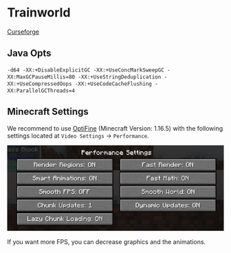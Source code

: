 # Trainworld

[Curseforge](https://www.curseforge.com/minecraft/modpacks/trainworld)

## Java Opts

```
-d64 -XX:+DisableExplicitGC -XX:+UseConcMarkSweepGC -XX:MaxGCPauseMillis=80 -XX:+UseStringDeduplication -XX:+UseCompressedOops -XX:+UseCodeCacheFlushing -XX:ParallelGCThreads=4
```

## Minecraft Settings

We recommend to use [OptiFine](https://optifine.net/downloads) (Minecraft Version: 1.16.5) with the following settings located at `Video Settings` -> `Performance`.

![](.github/performance.jpg)

If you want more FPS, you can decrease graphics and the animations.
